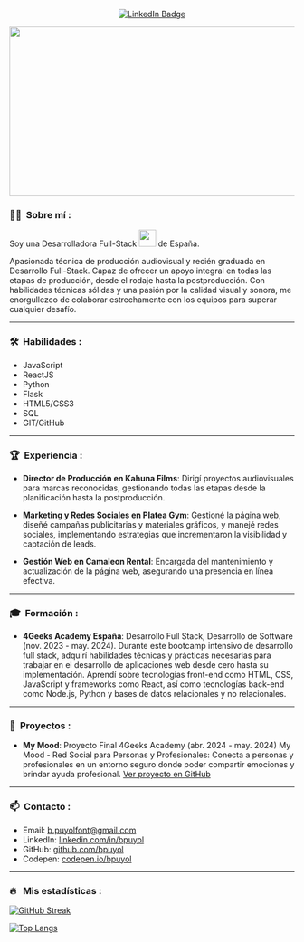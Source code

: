 
<p align="center">
<a href="https://www.linkedin.com/in/barbara-puyol-font/"><img src="https://img.shields.io/badge/LinkedIn-blue?style=for-the-badge&logo=linkedin&logoColor=white" alt="LinkedIn Badge"></a>
</p>

<p align="center"><img src="https://media.giphy.com/media/dWesBcTLavkZuG35MI/giphy.gif" width="600" height="300"/></p>

### :woman_technologist: &nbsp;Sobre mí :

Soy una Desarrolladora Full-Stack <img src="https://media.giphy.com/media/WUlplcMpOCEmTGBtBW/giphy.gif" width="30"> de España.

Apasionada técnica de producción audiovisual y recién graduada en Desarrollo Full-Stack. Capaz de ofrecer un apoyo integral en todas las etapas de producción, desde el rodaje hasta la postproducción. Con habilidades técnicas sólidas y una pasión por la calidad visual y sonora, me enorgullezco de colaborar estrechamente con los equipos para superar cualquier desafío.

---

### 🛠 &nbsp;Habilidades :

- JavaScript
- ReactJS
- Python
- Flask
- HTML5/CSS3
- SQL
- GIT/GitHub

---

### 🏆 &nbsp;Experiencia :

- **Director de Producción en Kahuna Films**:
  Dirigí proyectos audiovisuales para marcas reconocidas, gestionando todas las etapas desde la planificación hasta la postproducción.
  
- **Marketing y Redes Sociales en Platea Gym**:
  Gestioné la página web, diseñé campañas publicitarias y materiales gráficos, y manejé redes sociales, implementando estrategias que incrementaron la visibilidad y captación de leads.
  
- **Gestión Web en Camaleon Rental**:
  Encargada del mantenimiento y actualización de la página web, asegurando una presencia en línea efectiva.

---

### 🎓 &nbsp;Formación :

- **4Geeks Academy España**:
  Desarrollo Full Stack, Desarrollo de Software (nov. 2023 - may. 2024). Durante este bootcamp intensivo de desarrollo full stack, adquirí habilidades técnicas y prácticas necesarias para trabajar en el desarrollo de aplicaciones web desde cero hasta su implementación. Aprendí sobre tecnologías front-end como HTML, CSS, JavaScript y frameworks como React, así como tecnologías back-end como Node.js, Python y bases de datos relacionales y no relacionales.

---

### 💼 &nbsp;Proyectos :

- **My Mood**:
  Proyecto Final 4Geeks Academy (abr. 2024 - may. 2024)
  My Mood - Red Social para Personas y Profesionales: Conecta a personas y profesionales en un entorno seguro donde poder compartir emociones y brindar ayuda profesional. 
  [Ver proyecto en GitHub](https://github.com/bpuyol/My-Mood-Final-Project)

---

### 📫 &nbsp;Contacto :

- Email: [b.puyolfont@gmail.com](mailto:b.puyolfont@gmail.com)
- LinkedIn: [linkedin.com/in/bpuyol](https://www.linkedin.com/in/barbara-puyol-font/)
- GitHub: [github.com/bpuyol](https://github.com/bpuyol)
- Codepen: [codepen.io/bpuyol](https://codepen.io/bpuyol)

---

### 🔥 &nbsp; Mis estadísticas :
[![GitHub Streak](http://github-readme-streak-stats.herokuapp.com?user=bpuyol&theme=dark&background=000000)](https://git.io/streak-stats)

[![Top Langs](https://github-readme-stats.vercel.app/api/top-langs/?username=bpuyol&layout=compact&theme=vision-friendly-dark)](https://github.com/anuraghazra/github-readme-stats)
